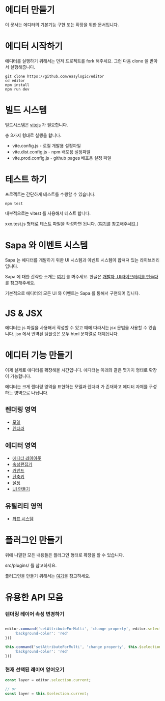 # 에디터 만들기 

이 문서는 에디터의 기본기능 구현 또는 확장을 위한 문서입니다. 


# 에디터 시작하기 

에디터를 실행하기 위해서는 먼저 프로젝트를 fork 해주세요. 
그런 다음 clone 을 받아서 실행해줍니다. 

```
git clone https://github.com/easylogic/editor 
cd editor
npm install 
npm run dev 
```

# 빌드 시스템 

빌드시스템은 [vitejs](https://vitejs.dev/) 가 필요합니다.  

총 3가지 형태로 실행을 합니다. 

* vite.config.js - 로컬 개발용 설정파일 
* vite.dist.config.js - npm 배포용 설정파일 
* vite.prod.config.js - github pages 배포용 설정 파일 

# 테스트 하기 

프로젝트는 간단하게 테스트를 수행할 수 있습니다. 

```
npm test 
```

내부적으로는 vitest 를 사용해서 테스트 합니다. 

xxx.test.js 형태로 테스트 파일을 작성하면 됩니다. ([여기](src/el/editor/parser/PathParser.test.js)를 참고해주세요.)

# Sapa 와 이벤트 시스템 

Sapa 는 에디터를 개발하기 위한 UI 시스템과  이벤트 시스템이 합쳐져 있는 라이브러리입니다. 

Sapa 에 대한 간략한 소개는 [여기](https://sapa.easylogic.studio/) 를 봐주세요. 
한글은 [개발자, UI라이브러리를 만들다](https://velog.io/@easylogic/%EA%B0%9C%EB%B0%9C%EC%9E%90-UI-%EB%9D%BC%EC%9D%B4%EB%B8%8C%EB%9F%AC%EB%A6%AC%EB%A5%BC-%EB%A7%8C%EB%93%A4%EB%8B%A4)를 참고해주세요.

기본적으로 에디터의 모든 UI 와 이벤트는 Sapa 를 통해서 구현되어 집니다. 

# JS & JSX 

에디터는 js 파일을 사용해서 작성할 수 있고 때에 따라서는 jsx 문법을 사용할 수 있습니다.  jsx 에서 번역된 템플릿은 모두 html 문자열로 대체됩니다. 


# 에디터 기능 만들기 

이제 실제로 에디터를 확장해볼 시간입니다. 에디터는 아래와 같은 몇가지 형태로 확장이 가능합니다. 

에디터는 크게  렌더링 영역을 표현하는  모델과 렌더러 가 존재하고  에디터 자체를 구성하는 영역으로 나뉩니다. 

## 렌더링 영역 

* [모델](./Model.md)
* [렌더러](./Renderer.md)

## 에디터 영역 

* [에디터 레이아웃](./Layout.md) 
* [속성편집기](./Inspector.md) 
* [커맨드](./Command.md) 
* [단축키](./Shortcut.md) 
* [설정](./Config.md)
* [UI 만들기](./UI.md)

## 유틸리티 영역 

* [좌표 시스템](./Geometry.md)

# 플러그인 만들기 

위에 나열한 모든 내용들은 플러그인 형태로 확장을 할 수 있습니다. 

src/plugins/ 를 참고하세요. 

플러그인을 만들기 위해서는 [여기](./Plugin.md)을 참고하세요.


# 유용한 API 모음 

### 렌더링 레이어 속성 변경하기 

```js

editor.command('setAttributeForMulti', 'change property', editor.selection.packByValue({
    'background-color': 'red'
}))

this.command('setAttributeForMulti', 'change property', this.$selection.packByValue({
    'background-color': 'red'
}))

```

### 현재 선택된 레이어 얻어오기 

```js
const layer = editor.selection.current;

// or 
const layer = this.$selection.current;

```